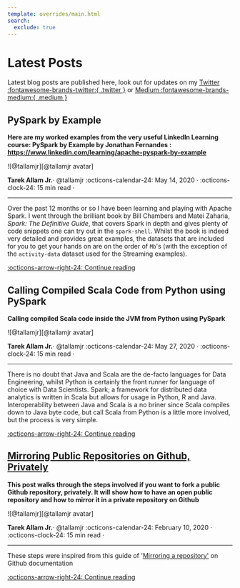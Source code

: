 ```yaml
---
template: overrides/main.html
search:
  exclude: true
---
```


<style>
  .md-sidebar--secondary:not([hidden]) {
    visibility: hidden;
  }
</style>

# Latest Posts

Latest blog posts are published here, look out for updates on my
[Twitter :fontawesome-brands-twitter:{ .twitter }](https://twitter.com/tallamjr) or [Medium :fontawesome-brands-medium:{ .medium }](https://medium.com/@t.allam.jr)

<!-- ########################################################################################## -->

## PySpark by Example

__Here are my worked examples from the very useful LinkedIn Learning course: PySpark by Example by
    Jonathan Fernandes : https://www.linkedin.com/learning/apache-pyspark-by-example__

<aside class="mdx-author" markdown>
![@tallamjr][@tallamjr avatar]

<span>__Tarek Allam Jr.__· @tallamjr</span>
<span>
:octicons-calendar-24: May 14, 2020 ·
:octicons-clock-24: 15 min read ·
<!-- [:octicons-tag-24: 7.2.6+insiders-3.0.0][insiders-3.0.0] -->
</span>
</aside>

  [@tallamjr avatar]: https://avatars.githubusercontent.com/tallamjr
  <!-- [insiders-3.0.0]: ../../insiders/changelog.md#3.0.0 -->

---

Over the past 12 months or so I have been learning and playing with Apache Spark. I went through the
brilliant book by Bill Chambers and Matei Zaharia, *Spark: The Definitive Guide*, that covers Spark
in depth and gives plenty of code snippets one can try out in the `spark-shell`. Whilst the book is
indeed very detailed and provides great examples, the datasets that are included for you to get your
hands on are on the order of `Mb`'s (with the exception of the `activity-data` dataset used for the
Streaming examples).

[:octicons-arrow-right-24: Continue reading][PySpark by Example]

  [PySpark by Example]: 2020/pyspark-by-example.md
  <!-- [insiders-3.1.1]: ../insiders/changelog.md#3.1.1 -->

<!-- ########################################################################################## -->

## Calling Compiled Scala Code from Python using PySpark

__Calling compiled Scala code inside the JVM from Python using PySpark__

<aside class="mdx-author" markdown>
![@tallamjr][@tallamjr avatar]

<span>__Tarek Allam Jr.__· @tallamjr</span>
<span>
:octicons-calendar-24: May 27, 2020 ·
:octicons-clock-24: 15 min read ·
<!-- [:octicons-tag-24: 7.2.6+insiders-3.0.0][insiders-3.0.0] -->
</span>
</aside>

  [@tallamjr avatar]: https://avatars.githubusercontent.com/tallamjr
  <!-- [insiders-3.0.0]: ../../insiders/changelog.md#3.0.0 -->

---

There is no doubt that Java and Scala are the de-facto languages for Data Engineering, whilst Python
is certainly the front runner for language of choice with Data Scientists. Spark; a framework for
distributed data analytics is written in Scala but allows for usage in Python, R and Java.
Interoperability between Java and Scala is a no briner since Scala compiles down to Java byte code,
but call Scala from Python is a little more involved, but the process is very simple.

[:octicons-arrow-right-24: Continue reading][Calling Compiled Scala Code from Python using PySpark]

  [Calling Compiled Scala Code from Python using PySpark]: 2020/scala-python-jvm.md
  <!-- [insiders-3.1.1]: ../insiders/changelog.md#3.1.1 -->

<!-- ########################################################################################## -->

## [Mirroring Public Repositories on Github, Privately]

__This post walks through the steps involved if you want to fork a public Github repository,
privately. It will show how to have an open public repository and how to mirror it in a private
repository on Github__

<aside class="mdx-author" markdown>
![@tallamjr][@tallamjr avatar]

<span>__Tarek Allam Jr.__· @tallamjr</span>
<span>
:octicons-calendar-24: February 10, 2020 ·
:octicons-clock-24: 15 min read ·
<!-- [:octicons-tag-24: 7.2.6+insiders-3.0.0][insiders-3.0.0] -->
</span>
</aside>

  [@tallamjr avatar]: https://avatars.githubusercontent.com/tallamjr
  <!-- [insiders-3.0.0]: ../../insiders/changelog.md#3.0.0 -->

---

These steps were inspired from this guide of '[Mirroring a
repository'](https://help.github.com/en/github/creating-cloning-and-archiving-repositories/duplicating-a-repository#mirroring-a-repository) on Github documentation

[:octicons-arrow-right-24: Continue reading][Mirroring Public Repositories on Github, Privately]

  [Mirroring Public Repositories on Github, Privately]: 2020/public-private-repos.md
  <!-- [insiders-3.1.1]: ../insiders/changelog.md#3.1.1 -->

<!-- ########################################################################################## -->

<!-- ## [Excluding content from search] -->

<!-- __The latest Insiders release brings three new simple ways to exclude dedicated -->
<!-- parts of a document from the search index, allowing for more fine-grained -->
<!-- control.__ -->

<!-- <aside class="mdx-author" markdown> -->
<!-- ![@tallamjr][@tallamjr avatar] -->

<!-- <span>__Tarek Allam Jr.__ · @tallamjr</span> -->
<!-- <span> -->
<!-- :octicons-calendar-24: September 26, 2021 · -->
<!-- :octicons-clock-24: 5 min read · -->
<!-- [:octicons-tag-24: 7.3.0+insiders-3.1.1][insiders-3.1.1] -->
<!-- </span> -->
<!-- </aside> -->

<!--   [@tallamjr avatar]: https://avatars.githubusercontent.com/tallamjr -->

<!-- --- -->

<!-- Two weeks ago, Material for MkDocs Insiders shipped a brand new search plugin, -->
<!-- yielding massive improvements in usability, but also in speed and size of the -->
<!-- search index. Interestingly, as discussed in the previous blog article, we only -->
<!-- scratched the surface of what's now possible. This release brings some useful -->
<!-- features that enhance the writing experience, allowing for more fine-grained -->
<!-- control of what pages, sections and blocks of a Markdown file should be indexed -->
<!-- by the built-in search functionality. -->

<!-- [:octicons-arrow-right-24: Continue reading][Excluding content from search] -->

<!--   [Excluding content from search]: 2021/excluding-content-from-search.md -->
<!--   [insiders-3.1.1]: ../insiders/changelog.md#3.1.1 -->

<!-- <!-1- ########################################################################################## -1-> -->

<!-- ## [Search: better, faster, smaller] -->

<!-- __This is the story of how we managed to completely rebuild client-side search, -->
<!-- delivering a significantly better user experience while making it faster and -->
<!-- smaller at the same time.__ -->

<!-- <aside class="mdx-author" markdown> -->
<!-- ![@tallamjr][@tallamjr avatar] -->

<!-- <span>__Tarek Allam Jr.__ · @tallamjr</span> -->
<!-- <span> -->
<!-- :octicons-calendar-24: September 13, 2021 · -->
<!-- :octicons-clock-24: 15 min read · -->
<!-- [:octicons-tag-24: 7.2.6+insiders-3.0.0][insiders-3.0.0] -->
<!-- </span> -->
<!-- </aside> -->

<!-- --- -->

<!-- The search of Material for MkDocs is by far one of its best and most-loved -->
<!-- assets: multilingual, offline-capable, and most importantly: _all client-side_. -->
<!-- It provides a solution to empower the users of your documentation to find what -->
<!-- they're searching for instantly without the headache of managing additional -->
<!-- servers. However, even though several iterations have been made, there's still -->
<!-- some room for improvement, which is why we rebuilt the search plugin and -->
<!-- integration from the ground up. This article shines some light on the internals -->
<!-- of the new search, why it's much more powerful than the previous version, and -->
<!-- what's about to come. -->

<!-- [:octicons-arrow-right-24: Continue reading][Search: better, faster, smaller] -->

<!--   [Search: better, faster, smaller]: 2021/search-better-faster-smaller.md -->
<!--   [insiders-3.0.0]: ../insiders/changelog.md#3.0.0 -->

